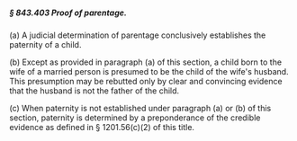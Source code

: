 ##### § 843.403 Proof of parentage. #####

(a) A judicial determination of parentage conclusively establishes the paternity of a child.

(b) Except as provided in paragraph (a) of this section, a child born to the wife of a married person is presumed to be the child of the wife's husband. This presumption may be rebutted only by clear and convincing evidence that the husband is not the father of the child.

(c) When paternity is not established under paragraph (a) or (b) of this section, paternity is determined by a preponderance of the credible evidence as defined in § 1201.56(c)(2) of this title.